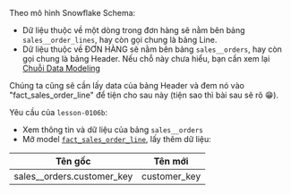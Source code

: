 Theo mô hình Snowflake Schema:
- Dữ liệu thuộc về một dòng trong đơn hàng sẽ nằm bên bảng `sales__order_lines`, hay còn gọi chung là bảng Line.
- Dữ liệu thuộc về ĐƠN HÀNG sẽ nằm bên bảng `sales__orders`, hay còn gọi chung là bảng Header.
Nếu chỗ này chưa hiểu, bạn cần xem lại [Chuỗi Data Modeling](https://www.youtube.com/playlist?list=PL01fPqVNMdrlMwymamk6zuISnC6USwAtI)

Chúng ta cũng sẽ cần lấy data của bảng Header và đem nó vào "fact_sales_order_line" để tiện cho sau này (tiện sao thì bài sau sẽ rõ 😁).

Yêu cầu của `lesson-0106b`:
- Xem thông tin và dữ liệu của bảng `sales__orders`
- Mở model [`fact_sales_order_line`](../models/analytics/fact_sales_order_line.sql), lấy thêm dữ liệu: 

| Tên gốc                   | Tên mới     |
|---------------------------|-------------|
| sales__orders.customer_key| customer_key|
